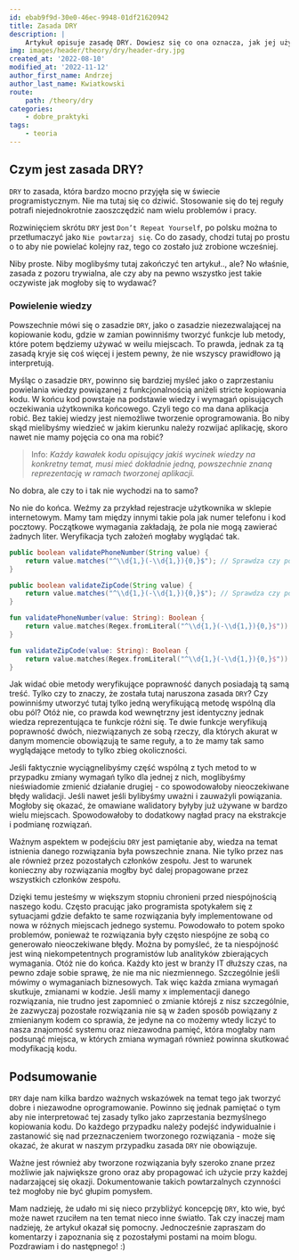 ```yaml
---
id: ebab9f9d-30e0-46ec-9948-01df21620942
title: Zasada DRY
description: |
    Artykuł opisuje zasadę DRY. Dowiesz się co ona oznacza, jak jej używać oraz jak należy ją prawidłowo interpretować.
img: images/header/theory/dry/header-dry.jpg
created_at: '2022-08-10'
modified_at: '2022-11-12'
author_first_name: Andrzej
author_last_name: Kwiatkowski
route: 
    path: /theory/dry
categories: 
    - dobre_praktyki
tags: 
    - teoria
---
```

## Czym jest zasada DRY?
`DRY` to zasada, która bardzo mocno przyjęła się w świecie programistycznym. Nie ma tutaj się co dziwić. Stosowanie się do tej reguły potrafi niejednokrotnie zaoszczędzić nam wielu problemów i pracy. 

Rozwinięciem skrótu `DRY` jest `Don’t Repeat Yourself`, po polsku można to przetłumaczyć jako `Nie powtarzaj się`. Co do zasady, chodzi tutaj po prostu o to aby nie powielać kolejny raz, tego co zostało już zrobione wcześniej. 

Niby proste. Niby moglibyśmy tutaj zakończyć ten artykuł.., ale? No właśnie, zasada z pozoru trywialna, ale czy aby na pewno wszystko jest takie oczywiste jak mogłoby się to wydawać? 

### Powielenie wiedzy
Powszechnie mówi się o zasadzie `DRY`, jako o zasadzie niezezwalającej na kopiowanie kodu, gdzie w zamian powinniśmy tworzyć funkcje lub metody, które potem będziemy używać w weilu miejscach. To prawda, jednak za tą zasadą kryje się coś więcej i jestem pewny, że nie wszyscy prawidłowo ją interpretują. 

Myśląc o zasadzie `DRY`, powinno się bardziej myśleć jako o zaprzestaniu powielania wiedzy powiązanej z funkcjonalnością aniżeli stricte kopiowania kodu. W końcu kod powstaje na podstawie wiedzy i wymagań opisujących oczekiwania użytkownika końcowego. Czyli tego co ma dana aplikacja robić. Bez takiej wiedzy jest niemożliwe tworzenie oprogramowania. Bo niby skąd mielibyśmy wiedzieć w jakim kierunku należy rozwijać aplikację, skoro nawet nie mamy pojęcia co ona ma robić? 

> Info: <dfn>Każdy kawałek kodu opisujący jakiś wycinek wiedzy na konkretny temat, musi mieć dokładnie jedną, powszechnie znaną reprezentację w ramach tworzonej aplikacji.</dfn>

No dobra, ale czy to i tak nie wychodzi na to samo? 

No nie do końca. Weźmy za przykład rejestracje użytkownika w sklepie internetowym. Mamy tam między innymi takie pola jak numer telefonu i kod pocztowy. Początkowe wymagania zakładają, że pola nie mogą zawierać żadnych liter. Weryfikacja tych założeń mogłaby wyglądać tak. 

```java
public boolean validatePhoneNumber(String value) {
    return value.matches("^\\d{1,}(-\\d{1,}){0,}$"); // Sprawdza czy podana wartość nie jest pusta i czy zawiera liczby, które mogą być oddzielone myślnikiem.
}

public boolean validateZipCode(String value) {
    return value.matches("^\\d{1,}(-\\d{1,}){0,}$"); // Sprawdza czy podana wartość nie jest pusta i czy zawiera liczby, które mogą być oddzielone myślnikiem.
}
```
```kotlin
fun validatePhoneNumber(value: String): Boolean {
    return value.matches(Regex.fromLiteral("^\\d{1,}(-\\d{1,}){0,}$")) // Sprawdza czy podana wartość nie jest pusta i czy zawiera liczby, które mogą być oddzielone myślnikiem.
}

fun validateZipCode(value: String): Boolean {
    return value.matches(Regex.fromLiteral("^\\d{1,}(-\\d{1,}){0,}$")) // Sprawdza czy podana wartość nie jest pusta i czy zawiera liczby, które mogą być oddzielone myślnikiem.
}
```

Jak widać obie metody weryfikujące poprawność danych posiadają tą samą treść. Tylko czy to znaczy, że została tutaj naruszona zasada `DRY`? Czy powinniśmy utworzyć tutaj tylko jedną weryfikującą metodę wspólną dla obu pól? Otóż nie, co prawda kod wewnętrzny jest identyczny jednak wiedza reprezentująca te funkcje różni się. Te dwie funkcje weryfikują poprawność dwóch, niezwiązanych ze sobą rzeczy, dla których akurat w danym momencie obowiązują te same reguły, a to że mamy tak samo wyglądające metody to tylko zbieg okoliczności. 

Jeśli faktycznie wyciągnelibyśmy część wspólną z tych metod to w przypadku zmiany wymagań tylko dla jednej z nich, moglibyśmy nieświadomie zmienić działanie drugiej - co spowodowałoby nieoczekiwane błędy walidacji. Jeśli nawet jeśli bylibyśmy uważni i zauważyli powiązania. Mogłoby się okazać, że omawiane walidatory byłyby już używane w bardzo wielu miejscach. Spowodowałoby to dodatkowy nagład pracy na ekstrakcje i podmianę rozwiązań. 

Ważnym aspektem w podejściu `DRY` jest pamiętanie aby, wiedza na temat istnienia danego rozwiązania była powszechnie znana. Nie tylko przez nas ale również przez pozostałych członków zespołu. Jest to warunek konieczny aby rozwiązania mogłby być dalej propagowane przez wszystkich członków zespołu. 

Dzięki temu jesteśmy w większym stopniu chronieni przed niespójnością naszego kodu. Często pracując jako programista spotykałem się z sytuacjami gdzie defakto te same rozwiązania były implementowane od nowa w różnych miejscach jednego systemu. Powodowało to potem spoko problemów, ponieważ te rozwiązania były często niespójne ze sobą co generowało nieoczekiwane błędy. Można by pomyśleć, że ta niespójność jest winą niekompetentnych programistów lub analityków zbierających wymagania. Otóż nie do końca. Każdy kto jest w branży IT dłuższy czas, na pewno zdaje sobie sprawę, że nie ma nic niezmiennego. Szczególnie jeśli mówimy o wymaganiach biznesowych. Tak więc każda zmiana wymagań skutkuje, zmianami w kodzie. Jeśli mamy x implementacji danego rozwiązania, nie trudno jest zapomnieć o zmianie którejś z nisz szczególnie, że zazwyczaj pozostałe rozwiązania nie są w żaden sposób powiązany z zmienianym kodem co sprawia, że jedyne na co możemy wtedy liczyć to nasza znajomość systemu oraz niezawodna pamięć, która mogłaby nam podsunąć miejsca, w których zmiana wymagań również powinna skutkować modyfikacją kodu. 

## Podsumowanie

`DRY` daje nam kilka bardzo ważnych wskazówek na temat tego jak tworzyć dobre i niezawodne oprogramowanie. Powinno się jednak pamiętać o tym aby nie interpretować tej zasady tylko jako zaprzestania bezmyślnego kopiowania kodu. Do każdego przypadku należy podejść indywidualnie i zastanowić się nad przeznaczeniem tworzonego rozwiązania - może się okazać, że akurat w naszym przypadku zasada `DRY` nie obowiązuje. 

Ważne jest również aby tworzone rozwiązania były szeroko znane przez możliwie jak największe grono oraz aby propagować ich użycie przy każdej nadarzającej się okazji. Dokumentowanie takich powtarzalnych czynności też mogłoby nie być głupim pomysłem. 

Mam nadzieję, że udało mi się nieco przybliżyć koncepcję `DRY`, kto wie, być może nawet rzuciłem na ten temat nieco inne światło. Tak czy inaczej mam nadzieję, że artykuł okazał się pomocny. Jednocześnie zapraszam do komentarzy i zapoznania się z pozostałymi postami na moim blogu. Pozdrawiam i do następnego! :)